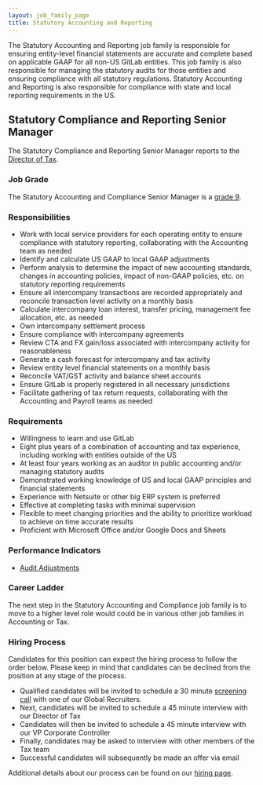 ```yaml
---
layout: job_family_page
title: Statutory Accounting and Reporting
---
```


The Statutory Accounting and Reporting job family is responsible for ensuring entity-level financial statements are accurate and complete based on applicable GAAP for all non-US GitLab entities. This job family is also responsible for managing the statutory audits for those entities and ensuring compliance with all statutory regulations.  Statutory Accounting and Reporting is also responsible for compliance with state and local reporting requirements in the US.

## Statutory Compliance and Reporting Senior Manager
The Statutory Compliance and Reporting Senior Manager reports to the [Director of Tax](https://about.gitlab.com/job-families/finance/director-of-tax/).

### Job Grade
The Statutory Accounting and Compliance Senior Manager is a [grade 9](/handbook/total-rewards/compensation/compensation-calculator/#gitlab-job-grades).

### Responsibilities
* Work with local service providers for each operating entity to ensure compliance with statutory reporting, collaborating with the Accounting team as needed
* Identify and calculate US GAAP to local GAAP adjustments
* Perform analysis to determine the impact of new accounting standards, changes in accounting policies, impact of non-GAAP policies, etc. on statutory reporting requirements
* Ensure all intercompany transactions are recorded appropriately and reconcile transaction level activity on a monthly basis
* Calculate intercompany loan interest, transfer pricing, management fee allocation, etc. as needed
* Own intercompany settlement process
* Ensure compliance with intercompany agreements
* Review CTA and FX gain/loss associated with intercompany activity for reasonableness
* Generate a cash forecast for intercompany and tax activity
* Review entity level financial statements on a monthly basis
* Reconcile VAT/GST activity and balance sheet accounts
* Ensure GitLab is properly registered in all necessary jurisdictions
* Facilitate gathering of tax return requests, collaborating with the Accounting and Payroll teams as needed

### Requirements
* Willingness to learn and use GitLab
* Eight plus years of a combination of accounting and tax experience, including working with entities outside of the US
* At least four years working as an auditor in public accounting and/or managing statutory audits
* Demonstrated working knowledge of US and local GAAP principles and financial statements
* Experience with Netsuite or other big ERP system is preferred
* Effective at completing tasks with minimal supervision
* Flexible to meet changing priorities and the ability to prioritize workload to achieve on time accurate results
* Proficient with Microsoft Office and/or Google Docs and Sheets


### Performance Indicators
* [Audit Adjustments](https://about.gitlab.com/handbook/tax/performance-indicators/#audit-adjustments)

### Career Ladder
The next step in the Statutory Accounting and Compliance job family is to move to a higher level role would could be in various other job families in Accounting or Tax.

### Hiring Process
Candidates for this position can expect the hiring process to follow the order below. Please keep in mind that candidates can be declined from the position at any stage of the process.
* Qualified candidates will be invited to schedule a 30 minute [screening call](/handbook/hiring/interviewing/#screening-call) with one of our Global Recruiters.
* Next, candidates will be invited to schedule a 45 minute interview with our Director of Tax
* Candidates will then be invited to schedule a 45 minute interview with our VP Corporate Controller
* Finally, candidates may be asked to interview with other members of the Tax team
* Successful candidates will subsequently be made an offer via email

Additional details about our process can be found on our [hiring page](/handbook/hiring/).
